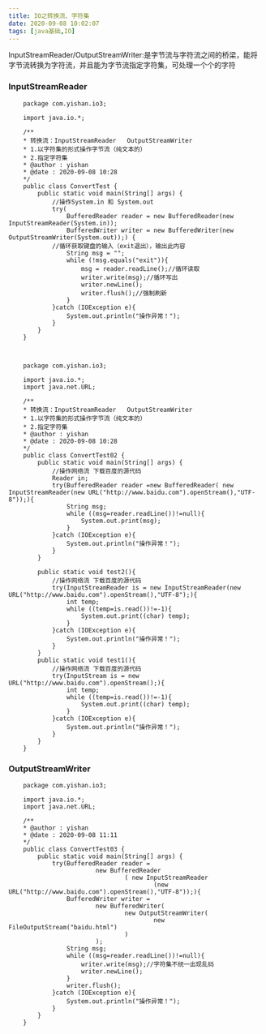 ```yaml
---
title: IO之转换流、字符集
date: 2020-09-08 10:02:07
tags: [java基础,IO]
---
```

InputStreamReader/OutputStreamWriter:是字节流与字符流之间的桥梁，能将字节流转换为字符流，并且能为字节流指定字符集，可处理一个个的字符
<!--more-->

### InputStreamReader

        package com.yishan.io3;

        import java.io.*;

        /**
        * 转换流：InputStreamReader   OutputStreamWriter
        * 1.以字符集的形式操作字节流（纯文本的）
        * 2.指定字符集
        * @author : yishan
        * @date : 2020-09-08 10:28
        */
        public class ConvertTest {
            public static void main(String[] args) {
                //操作System.in 和 System.out
                try(
                    BufferedReader reader = new BufferedReader(new InputStreamReader(System.in));
                    BufferedWriter writer = new BufferedWriter(new OutputStreamWriter(System.out));) {
                //循环获取键盘的输入（exit退出），输出此内容
                    String msg = "";
                    while (!msg.equals("exit")){
                        msg = reader.readLine();//循环读取
                        writer.write(msg);//循环写出
                        writer.newLine();
                        writer.flush();//强制刷新
                    }
                }catch (IOException e){
                    System.out.println("操作异常！");
                }
            }
        }



        package com.yishan.io3;

        import java.io.*;
        import java.net.URL;

        /**
        * 转换流：InputStreamReader   OutputStreamWriter
        * 1.以字符集的形式操作字节流（纯文本的）
        * 2.指定字符集
        * @author : yishan
        * @date : 2020-09-08 10:28
        */
        public class ConvertTest02 {
            public static void main(String[] args) {
                //操作网络流 下载百度的源代码
                Reader in;
                try(BufferedReader reader =new BufferedReader( new InputStreamReader(new URL("http://www.baidu.com").openStream(),"UTF-8"));){
                    String msg;
                    while ((msg=reader.readLine())!=null){
                        System.out.print(msg);
                    }
                }catch (IOException e){
                    System.out.println("操作异常！");
                }
            }

            public static void test2(){
                //操作网络流 下载百度的源代码
                try(InputStreamReader is = new InputStreamReader(new URL("http://www.baidu.com").openStream(),"UTF-8");){
                    int temp;
                    while ((temp=is.read())!=-1){
                        System.out.print((char) temp);
                    }
                }catch (IOException e){
                    System.out.println("操作异常！");
                }
            }
            public static void test1(){
                //操作网络流 下载百度的源代码
                try(InputStream is = new URL("http://www.baidu.com").openStream();){
                    int temp;
                    while ((temp=is.read())!=-1){
                        System.out.print((char) temp);
                    }
                }catch (IOException e){
                    System.out.println("操作异常！");
                }
            }
        }


### OutputStreamWriter

        package com.yishan.io3;

        import java.io.*;
        import java.net.URL;

        /**
        * @author : yishan
        * @date : 2020-09-08 11:11
        */
        public class ConvertTest03 {
            public static void main(String[] args) {
                try(BufferedReader reader =
                            new BufferedReader
                                    ( new InputStreamReader
                                            (new URL("http://www.baidu.com").openStream(),"UTF-8"));){
                    BufferedWriter writer =
                            new BufferedWriter(
                                    new OutputStreamWriter(
                                            new FileOutputStream("baidu.html")
                                    )
                            );
                    String msg;
                    while ((msg=reader.readLine())!=null){
                        writer.write(msg);//字符集不统一出现乱码
                        writer.newLine();
                    }
                    writer.flush();
                }catch (IOException e){
                    System.out.println("操作异常！");
                }
            }
        }


